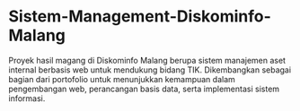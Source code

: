 # Sistem-Management-Diskominfo-Malang
Proyek hasil magang di Diskominfo Malang berupa sistem manajemen aset internal berbasis web untuk mendukung bidang TIK. Dikembangkan sebagai bagian dari portofolio untuk menunjukkan kemampuan dalam pengembangan web, perancangan basis data, serta implementasi sistem informasi.
